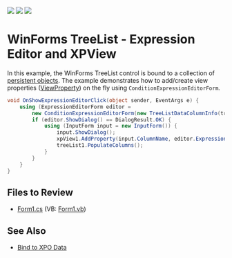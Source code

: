 <!-- default badges list -->
![](https://img.shields.io/endpoint?url=https://codecentral.devexpress.com/api/v1/VersionRange/128636989/13.1.4%2B)
[![](https://img.shields.io/badge/Open_in_DevExpress_Support_Center-FF7200?style=flat-square&logo=DevExpress&logoColor=white)](https://supportcenter.devexpress.com/ticket/details/E1887)
[![](https://img.shields.io/badge/📖_How_to_use_DevExpress_Examples-e9f6fc?style=flat-square)](https://docs.devexpress.com/GeneralInformation/403183)
<!-- default badges end -->

# WinForms TreeList - Expression Editor and XPView

In this example, the WinForms TreeList control is bound to a collection of [persistent objects](https://docs.devexpress.com/XPO/DevExpress.Xpo.XPView). The example demonstrates how to add/create view properties ([ViewProperty](https://docs.devexpress.com/XPO/DevExpress.Xpo.ViewProperty)) on the fly using `ConditionExpressionEditorForm`.

```csharp
void OnShowExpressionEditorClick(object sender, EventArgs e) {
    using (ExpressionEditorForm editor = 
        new ConditionExpressionEditorForm(new TreeListDataColumnInfo(treeList1.Columns), null)) {
        if (editor.ShowDialog() == DialogResult.OK) {
            using (InputForm input = new InputForm()) {
                input.ShowDialog();
                xpView1.AddProperty(input.ColumnName, editor.Expression);
                treeList1.PopulateColumns();
            }
        }
    }
}
```


## Files to Review

* [Form1.cs](./CS/E1887/Form1.cs) (VB: [Form1.vb](./VB/E1887/Form1.vb))


## See Also

* [Bind to XPO Data](https://docs.devexpress.com/WindowsForms/401033/common-features/data-binding/bind-to-XPO-data)
